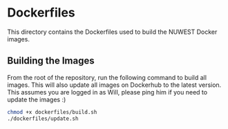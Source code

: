 # Dockerfiles

This directory contains the Dockerfiles used to build the NUWEST Docker images. 

## Building the Images

From the root of the repository, run the following command to build all images.
This will also update all images on Dockerhub to the latest version. 
This assumes you are logged in as Will, please ping him if you need to update the images :)


```bash
chmod +x dockerfiles/build.sh
./dockerfiles/update.sh
```

